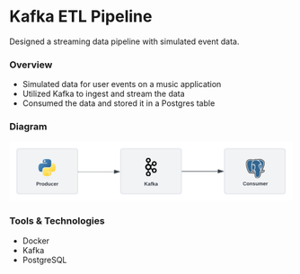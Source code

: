 # Kafka ETL Pipeline

Designed a streaming data pipeline with simulated event data.

### Overview
- Simulated data for user events on a music application
- Utilized Kafka to ingest and stream the data
- Consumed the data and stored it in a Postgres table

### Diagram
![diagram](diagram.png)

### Tools & Technologies
- Docker
- Kafka
- PostgreSQL
